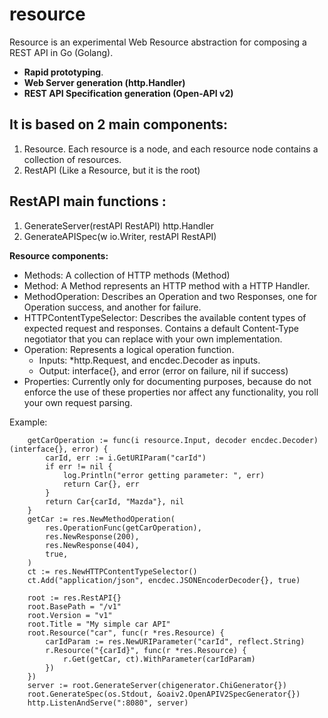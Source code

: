# resource
Resource is an experimental Web Resource abstraction for composing a REST API in Go (Golang).

- **Rapid prototyping**.
- **Web Server generation (http.Handler)**
- **REST API Specification generation (Open-API v2)**

## It is based on 2 main components:
1. Resource. Each resource is a node, and each resource node contains a collection of resources.
2. RestAPI (Like a Resource, but it is the root) 

## RestAPI main functions :
1. GenerateServer(restAPI RestAPI) http.Handler
2. GenerateAPISpec(w io.Writer, restAPI RestAPI)


**Resource components:**
- Methods: A collection of HTTP methods (Method)
- Method: A Method represents an HTTP method with a HTTP Handler.
- MethodOperation: Describes an Operation and two Responses, one for Operation success, and another for failure.
- HTTPContentTypeSelector: Describes the available content types of expected request and responses. Contains a default Content-Type negotiator that you can replace with your own implementation.
- Operation: Represents a logical operation function.
	- 	Inputs: *http.Request, and encdec.Decoder as inputs.
	- 	Output: interface{}, and error (error on failure, nil if success)
- Properties: Currently only for documenting purposes, because do not enforce the use of these properties nor affect any functionality, you roll your own request parsing.

Example:
```
	getCarOperation := func(i resource.Input, decoder encdec.Decoder) (interface{}, error) {
		carId, err := i.GetURIParam("carId")
		if err != nil {
			log.Println("error getting parameter: ", err)
			return Car{}, err
		}
		return Car{carId, "Mazda"}, nil
	}
	getCar := res.NewMethodOperation(
		res.OperationFunc(getCarOperation),
		res.NewResponse(200),
		res.NewResponse(404),
		true,
	)
	ct := res.NewHTTPContentTypeSelector()
	ct.Add("application/json", encdec.JSONEncoderDecoder{}, true)

	root := res.RestAPI{}
	root.BasePath = "/v1"
	root.Version = "v1"
	root.Title = "My simple car API"
	root.Resource("car", func(r *res.Resource) {
		carIdParam := res.NewURIParameter("carId", reflect.String)
		r.Resource("{carId}", func(r *res.Resource) {
			r.Get(getCar, ct).WithParameter(carIdParam)
		})
	})
	server := root.GenerateServer(chigenerator.ChiGenerator{})
	root.GenerateSpec(os.Stdout, &oaiv2.OpenAPIV2SpecGenerator{})
	http.ListenAndServe(":8080", server)
```
